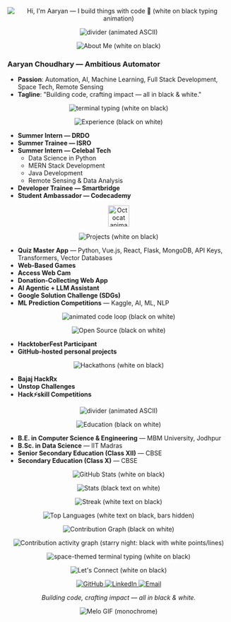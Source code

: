 <p align="center">
  <img src="https://readme-typing-svg.demolab.com?font=JetBrains+Mono&size=28&duration=2800&pause=1000&color=FFFFFF&background=000000&center=true&vCenter=true&width=900&height=60&lines=Hi%2C+I%27m+Aaryan+—+I+build+things+with+code+%F0%9F%9A%80" alt="Hi, I'm Aaryan — I build things with code 🚀 (white on black typing animation)" />
</p>

<p align="center">
  <img src="https://readme-typing-svg.demolab.com?font=JetBrains+Mono&size=16&duration=1500&pause=800&color=000000&background=FFFFFF&center=true&vCenter=true&width=900&lines=━━━━━━━━━━━━━━━━━━━━━━━━━━━━━━━━━━━━━━━━━━━━━━━━━━━━━━━━━━━━━━━━━━━━━━━━━━━━" alt="divider (animated ASCII)" />
</p>

<p align="center">
  <img src="https://capsule-render.vercel.app/api?type=rect&color=000000&height=60&section=header&text=ABOUT%20ME&fontSize=28&fontColor=FFFFFF&fontAlignY=50" alt="About Me (white on black)" />
</p>

### Aaryan Choudhary — Ambitious Automator
- **Passion**: Automation, AI, Machine Learning, Full Stack Development, Space Tech, Remote Sensing
- **Tagline**: "Building code, crafting impact — all in black & white."

<p align="center">
  <img src="https://readme-typing-svg.demolab.com?font=JetBrains+Mono&size=16&duration=2400&pause=800&color=FFFFFF&background=000000&center=true&vCenter=true&width=900&lines=$+echo+%22Ambitious+Automator%22;%20$+whoami:+IRONalways17;%20$+git+commit+-m+%22Crafting+impact%22" alt="terminal typing (white on black)" />
</p>

<p align="center">
  <img src="https://capsule-render.vercel.app/api?type=rect&color=FFFFFF&height=60&section=header&text=EXPERIENCE&fontSize=28&fontColor=000000&fontAlignY=50" alt="Experience (black on white)" />
</p>

- **Summer Intern — DRDO**
- **Summer Trainee — ISRO**
- **Summer Intern — Celebal Tech**
  - Data Science in Python
  - MERN Stack Development
  - Java Development
  - Remote Sensing & Data Analysis
- **Developer Trainee — Smartbridge**
- **Student Ambassador — Codecademy**

<p align="center">
  <img src="https://github.githubassets.com/images/spinners/octocat-spinner-64.gif" width="48" alt="Octocat animation (monochrome)" />
</p>

<p align="center">
  <img src="https://capsule-render.vercel.app/api?type=rect&color=000000&height=60&section=header&text=PROJECTS&fontSize=28&fontColor=FFFFFF&fontAlignY=50" alt="Projects (white on black)" />
</p>

- **Quiz Master App** — Python, Vue.js, React, Flask, MongoDB, API Keys, Transformers, Vector Databases
- **Web-Based Games**
- **Access Web Cam**
- **Donation-Collecting Web App**
- **AI Agentic + LLM Assistant**
- **Google Solution Challenge (SDGs)**
- **ML Prediction Competitions** — Kaggle, AI, ML, NLP

<p align="center">
  <img src="https://readme-typing-svg.demolab.com?font=JetBrains+Mono&size=16&duration=2200&pause=1000&color=000000&background=FFFFFF&center=true&vCenter=true&width=900&lines=while(true)+%7B+code();+learn();+ship();+%7D" alt="animated code loop (black on white)" />
</p>

<p align="center">
  <img src="https://capsule-render.vercel.app/api?type=rect&color=FFFFFF&height=60&section=header&text=OPEN%20SOURCE%20CONTRIBUTIONS&fontSize=24&fontColor=000000&fontAlignY=50" alt="Open Source (black on white)" />
</p>

- **HacktoberFest Participant**
- **GitHub-hosted personal projects**

<p align="center">
  <img src="https://capsule-render.vercel.app/api?type=rect&color=000000&height=60&section=header&text=HACKATHONS&fontSize=28&fontColor=FFFFFF&fontAlignY=50" alt="Hackathons (white on black)" />
</p>

- **Bajaj HackRx**
- **Unstop Challenges**
- **Hack⚡skill Competitions**

<p align="center">
  <img src="https://readme-typing-svg.demolab.com?font=JetBrains+Mono&size=16&duration=1500&pause=800&color=000000&background=FFFFFF&center=true&vCenter=true&width=900&lines=━━━━━━━━━━━━━━━━━━━━━━━━━━━━━━━━━━━━━━━━━━━━━━━━━━━━━━━━━━━━━━━━━━━━━━━━━━━━" alt="divider (animated ASCII)" />
</p>

<p align="center">
  <img src="https://capsule-render.vercel.app/api?type=rect&color=FFFFFF&height=60&section=header&text=EDUCATION&fontSize=28&fontColor=000000&fontAlignY=50" alt="Education (black on white)" />
</p>

- **B.E. in Computer Science & Engineering** — MBM University, Jodhpur
- **B.Sc. in Data Science** — IIT Madras
- **Senior Secondary Education (Class XII)** — CBSE
- **Secondary Education (Class X)** — CBSE

<p align="center">
  <img src="https://capsule-render.vercel.app/api?type=rect&color=000000&height=60&section=header&text=GITHUB%20STATS&fontSize=28&fontColor=FFFFFF&fontAlignY=50" alt="GitHub Stats (white on black)" />
</p>

<p align="center">
  <img src="https://github-readme-stats.vercel.app/api?username=IRONalways17&show_icons=true&hide_border=true&bg_color=FFFFFF&title_color=000000&text_color=000000&icon_color=000000" alt="Stats (black text on white)" />
</p>

<p align="center">
  <img src="https://github-readme-streak-stats.herokuapp.com?user=IRONalways17&hide_border=true&background=000000&ring=FFFFFF&fire=FFFFFF&currStreakNum=FFFFFF&sideNums=FFFFFF&currStreakLabel=FFFFFF&sideLabels=FFFFFF&dates=FFFFFF&stroke=FFFFFF" alt="Streak (white text on black)" />
</p>

<p align="center">
  <img src="https://github-readme-stats.vercel.app/api/top-langs/?username=IRONalways17&layout=compact&hide_progress=true&hide_border=true&bg_color=000000&title_color=FFFFFF&text_color=FFFFFF" alt="Top Languages (white text on black, bars hidden)" />
</p>

<p align="center">
  <img src="https://capsule-render.vercel.app/api?type=rect&color=FFFFFF&height=60&section=header&text=CONTRIBUTION%20GRAPH&fontSize=26&fontColor=000000&fontAlignY=50" alt="Contribution Graph (black on white)" />
</p>

<p align="center">
  <img src="https://github-readme-activity-graph.vercel.app/graph?username=IRONalways17&bg_color=000000&color=FFFFFF&line=FFFFFF&point=FFFFFF&area=false&hide_border=true" alt="Contribution activity graph (starry night: black with white points/lines)" />
</p>

<p align="center">
  <img src="https://readme-typing-svg.demolab.com?font=JetBrains+Mono&size=14&duration=1800&pause=900&color=FFFFFF&background=000000&center=true&vCenter=true&width=900&lines=const+universe+=+%22black%22;%20const+stars+=+%22white%22;%20render(starry_night);" alt="space-themed terminal typing (white on black)" />
</p>

<p align="center">
  <img src="https://capsule-render.vercel.app/api?type=rect&color=000000&height=60&section=header&text=LET%E2%80%99S%20CONNECT&fontSize=26&fontColor=FFFFFF&fontAlignY=50" alt="Let's Connect (white on black)" />
</p>

<p align="center">
  <a href="https://github.com/IRONalways17">
    <img src="https://img.shields.io/badge/GitHub-000000?style=for-the-badge&logo=github&logoColor=FFFFFF" alt="GitHub" />
  </a>
  <a href="https://www.linkedin.com/in/rampyaaryan17/">
    <img src="https://img.shields.io/badge/LinkedIn-000000?style=for-the-badge&logo=linkedin&logoColor=FFFFFF" alt="LinkedIn" />
  </a>
  <a href="mailto:rampyaaryan17@gmail.com">
    <img src="https://img.shields.io/badge/Email-000000?style=for-the-badge&logo=gmail&logoColor=FFFFFF" alt="Email" />
  </a>
</p>

<p align="center">
  <em>Building code, crafting impact — all in black & white.</em>
</p>

<p align="center">
  <img src="https://raw.githubusercontent.com/IRONalways17/NLP/main/Melo.gif" alt="Melo GIF (monochrome)" />
</p>


